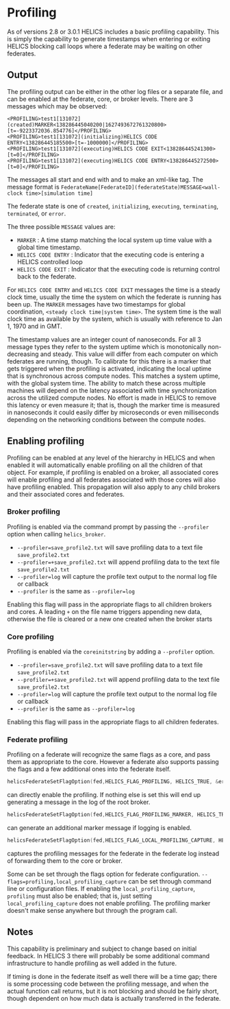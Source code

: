 # Profiling

As of versions 2.8 or 3.0.1 HELICS includes a basic profiling capability. This is simply the capability to generate timestamps when entering or exiting HELICS blocking call loops where a federate may be waiting on other federates.

## Output

The profiling output can be either in the other log files or a separate file, and can be enabled at the federate, core, or broker levels.
There are 3 messages which may be observed:

```text
<PROFILING>test1[131072](created)MARKER<138286445040200|1627493672761320800>[t=-9223372036.854776]</PROFILING>
<PROFILING>test1[131072](initializing)HELICS CODE ENTRY<138286445185500>[t=-1000000]</PROFILING>
<PROFILING>test1[131072](executing)HELICS CODE EXIT<138286445241300>[t=0]</PROFILING>
<PROFILING>test1[131072](executing)HELICS CODE ENTRY<138286445272500>[t=0]</PROFILING>
```

The messages all start and end with <PROFILING> and </PROFILING> to make an xml-like tag.
The message format is `FederateName[FederateID](federateState)MESSAGE<wall-clock time>[simulation time]`

The federate state is one of `created`, `initializing`, `executing`, `terminating`, `terminated`, or `error`.

The three possible `MESSAGE` values are:

- `MARKER` : A time stamp matching the local system up time value with a global time timestamp.
- `HELICS CODE ENTRY` : Indicator that the executing code is entering a HELICS controlled loop
- `HELICS CODE EXIT` : Indicator that the executing code is returning control back to the federate.

For `HELICS CODE ENTRY` and `HELICS CODE EXIT` messages the time is a steady clock time, usually the time the system on which the federate is running has been up. The `MARKER` messages have two timestamps for global coordination, `<steady clock time|system time>`. The system time is the wall clock time as available by the system, which is usually with reference to Jan 1, 1970 and in GMT.

The timestamp values are an integer count of nanoseconds. For all 3 message types they refer to the system uptime which is monotonically non-decreasing and steady. This value will differ from each computer on which federates are running, though. To calibrate for this there is a marker that gets triggered when the profiling is activated, indicating the local uptime that is synchronous across compute nodes. This matches a system uptime, with the global system time. The ability to match these across multiple machines will depend on the latency associated with time synchronization across the utilized compute nodes. No effort is made in HELICS to remove this latency or even measure it; that is, though the marker time is measured in nanoseconds it could easily differ by microseconds or even milliseconds depending on the networking conditions between the compute nodes.

## Enabling profiling

Profiling can be enabled at any level of the hierarchy in HELICS and when enabled it will automatically enable profiling on all the children of that object. For example, if profiling is enabled on a broker, all associated cores will enable profiling and all federates associated with those cores will also have profiling enabled. This propagation will also apply to any child brokers and their associated cores and federates.

### Broker profiling

Profiling is enabled via the command prompt by passing the `--profiler` option when calling `helics_broker`.

- `--profiler=save_profile2.txt` will save profiling data to a text file `save_profile2.txt`
- `--profiler=+save_profile2.txt` will append profiling data to the text file `save_profile2.txt`
- `--profiler=log` will capture the profile text output to the normal log file or callback
- `--profiler` is the same as `--profiler=log`

Enabling this flag will pass in the appropriate flags to all children brokers and cores. A leading `+` on the file name triggers appending new data, otherwise the file is cleared or a new one created when the broker starts

### Core profiling

Profiling is enabled via the `coreinitstring` by adding a `--profiler` option.

- `--profiler=save_profile2.txt` will save profiling data to a text file `save_profile2.txt`
- `--profiler=+save_profile2.txt` will append profiling data to the text file `save_profile2.txt`
- `--profiler=log` will capture the profile text output to the normal log file or callback
- `--profiler` is the same as `--profiler=log`

Enabling this flag will pass in the appropriate flags to all children federates.

### Federate profiling

Profiling on a federate will recognize the same flags as a core, and pass them as appropriate to the core. However a federate also supports passing the flags and a few additional ones into the federate itself.

```c
helicsFederateSetFlagOption(fed,HELICS_FLAG_PROFILING, HELICS_TRUE, &err);
```

can directly enable the profiling. If nothing else is set this will end up generating a message in the log of the root broker.

```c
helicsFederateSetFlagOption(fed,HELICS_FLAG_PROFILING_MARKER, HELICS_TRUE, &err);
```

can generate an additional marker message if logging is enabled.

```c
helicsFederateSetFlagOption(fed,HELICS_FLAG_LOCAL_PROFILING_CAPTURE, HELICS_TRUE, &err);
```

captures the profiling messages for the federate in the federate log instead of forwarding them to the core or broker.

Some can be set through the flags option for federate configuration.
`--flags=profiling,local_profiling_capture` can be set through command line or configuration files. If enabling the `local_profiling_capture`, `profiling` must also be enabled; that is, just setting `local_profiling_capture` does not enable profiling. The profiling marker doesn't make sense anywhere but through the program call.

## Notes

This capability is preliminary and subject to change based on initial feedback. In HELICS 3 there will probably be some additional command infrastructure to handle profiling as well added in the future.

If timing is done in the federate itself as well there will be a time gap; there is some processing code between the profiling message, and when the actual function call returns, but it is not blocking and should be fairly short, though dependent on how much data is actually transferred in the federate.
